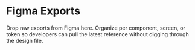 # Figma Exports

Drop raw exports from Figma here. Organize per component, screen, or token so developers can pull the latest reference without digging through the design file.
